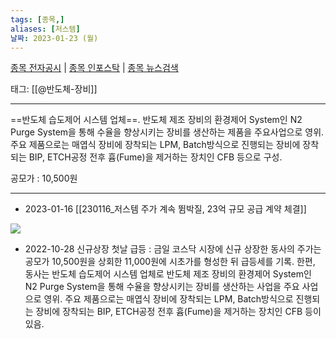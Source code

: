 ```yaml
---
tags: [종목,]
aliases: [저스템]
날짜: 2023-01-23 (월)
---
```

[종목 전자공시](https://finance.naver.com/item/dart.naver?code=417840) |  [종목 인포스탁](https://www.infostock.co.kr/site/3d/3d_show.asp?codename=417840) | [종목 뉴스검색](https://m.search.naver.com/search.naver?where=m_news&sm=mtb_jum&query=저스템)

태그: [[@반도체-장비]]

___

==반도체 습도제어 시스템 업체==. 반도체 제조 장비의 환경제어 System인 N2 Purge System을 통해 수율을 향상시키는 장비를 생산하는 제품을 주요사업으로 영위. 주요 제품으로는 매엽식 장비에 장착되는 LPM, Batch방식으로 진행되는 장비에 장착되는 BIP, ETCH공정 전후 흄(Fume)을 제거하는 장치인 CFB 등으로 구성.

공모가 : 10,500원

___

- 2023-01-16 [[230116_저스템 주가 계속 뜀박질, 23억 규모 공급 계약 체결]]   

![](https://i.imgur.com/8H4woTu.png)

- 2022-10-28 신규상장 첫날 급등 : 금일 코스닥 시장에 신규 상장한 동사의 주가는 공모가 10,500원을 상회한 11,000원에 시초가를 형성한 뒤 급등세를 기록. 한편, 동사는 반도체 습도제어 시스템 업체로 반도체 제조 장비의 환경제어 System인 N2 Purge System을 통해 수율을 향상시키는 장비를 생산하는 사업을 주요 사업으로 영위. 주요 제품으로는 매엽식 장비에 장착되는 LPM, Batch방식으로 진행되는 장비에 장착되는 BIP, ETCH공정 전후 흄(Fume)을 제거하는 장치인 CFB 등이 있음.